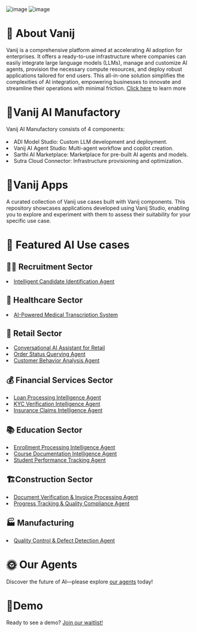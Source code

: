 ![image](https://github.com/user-attachments/assets/494414a0-0675-48d8-9791-76599927efe9)
![image](https://github.com/user-attachments/assets/5299f8a4-ed66-4a98-8595-69b929c3a867)

<h1>🌟 About Vanij</h1>
Vanij is a comprehensive platform aimed at accelerating AI adoption for enterprises. It offers a ready-to-use infrastructure where companies can easily integrate large language models (LLMs), manage and customize AI agents, provision the necessary compute resources, and deploy robust applications tailored for end users. This all-in-one solution simplifies the complexities of AI integration, empowering businesses to innovate and streamline their operations with minimal friction. <a href="https://www.youtube.com/watch?v=Zv43lxmq5D8&t">Click here</a> to learn more
<h1>👼Vanij AI Manufactory</h1>
Vanij AI Manufactory consists of 4 components:
</br>
</br>
<li>ADI Model Studio: Custom LLM development and deployment.</li>
<li>Vanij AI Agent Studio: Multi-agent workflow and copilot creation.</li>
<li>Sarthi AI Marketplace: Marketplace for pre-built AI agents and models.</li>
<li>Sutra Cloud Connector: Infrastructure provisioning and optimization.</li>
<h1>💖Vanij Apps </h1>
A curated collection of Vanij use cases built with Vanij components. This repository showcases applications developed using Vanij Studio, enabling you to explore and experiment with them to assess their suitability for your specific use case.  
<h1>📂 Featured AI Use cases</h1>
<h2>🧑‍💼 Recruitment Sector</h2>
<li><a href="https://github.com/adya-vanij/Intelligent-Candidate-Identification-Agent">Intelligent Candidate Identification Agent</a></li>
<h2>🏥 Healthcare Sector</h2>
<li><a href="https://github.com/adya-vanij/AI-Powered-Medical-Transcription-System">AI-Powered Medical Transcription System</a></li>
<h2>👗 Retail Sector</h2>
<li><a href="https://github.com/adya-vanij/Conversational-AI-Assistant-for-Retail-Dashboard-Interaction">Conversational AI Assistant for Retail</a></li>
<li><a href="https://github.com/adya-vanij/Order-Status-Querying-Agent/tree/main">Order Status Querying Agent</a></li>
<li><a href="https://github.com/adya-vanij/Customer-Behavior-Analysis-Agent/tree/main">Customer Behavior Analysis Agent</a></li>
<h2>💰 Financial Services Sector</h2>
<li><a href="https://github.com/adya-vanij/Loan-Processing-Intelligence-Agent">Loan Processing Intelligence Agent</a></li>
<li><a href="https://github.com/adya-vanij/KYC-Verification-Intelligence-Agent/tree/main">KYC Verification Intelligence Agent</a></li>
<li><a href="https://github.com/adya-vanij/Insurance-Claims-Intelligence-Agent/tree/main">Insurance Claims Intelligence Agent</a></li>
<h2>📚 Education Sector</h2>
<li><a href="https://github.com/adya-vanij/Enrollment-Processing-Intelligence-Agent/tree/main">Enrollment Processing Intelligence Agent</a></li>
<li><a href="https://github.com/adya-vanij/Course-Documentation-Intelligence-Agent/tree/main">Course Documentation Intelligence Agent</a></li>
<li><a href="https://github.com/adya-vanij/Student-Performance-Tracking-Agent/tree/main">Student Performance Tracking Agent</a></li>
<h2>🏗️Construction Sector</h2>
<li><a href="https://github.com/adya-vanij/Document-Verification-Invoice-Processing-Agent/tree/main">Document Verification & Invoice Processing Agent</a></li>
<li><a href="https://github.com/adya-vanij/Progress-Tracking-Quality-Compliance-Agent/tree/main">Progress Tracking & Quality Compliance Agent</a></li>
<h2>🏭 Manufacturing</h2>
<li><a href="https://github.com/adya-vanij/Quality-Control-Defect-Detection-Agent">Quality Control & Defect Detection Agent</a></li>
<h1>🌞 Our Agents</h1>
Discover the future of AI—please explore <a href="https://adya.ai/vanij/our-agents">our agents</a> today!
<h1>🌹Demo</h1>
Ready to see a demo? <a href="https://adya.ai/vanij/join-waitlist">Join our waitlist!</a>


